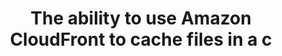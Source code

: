 ---
layout: answer
title: "The ability to use Amazon CloudFront to cache files in a c"
blurb: "The ability to reduce latency times through the use of CloudFront's CDN network is an example of Amazon's global reach."
quid: 283
---